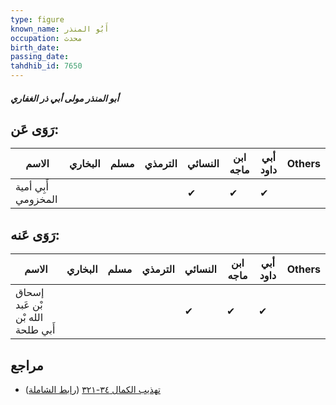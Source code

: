 ```yaml
---
type: figure
known_name: أَبُو المنذر
occupation: محدث
birth_date:
passing_date:
tahdhib_id: 7650
---
```

##### أبو المنذر مولى أبي ذر الغفاري

## رَوَى عَن:
| الاسم               | البخاري | مسلم | الترمذي | النسائي | ابن ماجه | أبي داود | Others |
| ------------------- | ------- | ---- | ------- | ------- | -------- | -------- | ------ |
| أَبِي أمية المخزومي |         |      |         | ✔       | ✔        | ✔        |        |
## رَوَى عَنه:
| الاسم                             | البخاري | مسلم | الترمذي | النسائي | ابن ماجه | أبي داود | Others |
| --------------------------------- | ------- | ---- | ------- | ------- | -------- | -------- | ------ |
| إسحاق بْن عَبد الله بْن أَبي طلحة |         |      |         | ✔       | ✔        | ✔        |        |
## مراجع
- [تهذيب الكمال ٣٤-٣٢١](obsidian://open?vault=Tahdhib-al-Kamal&file=Figures/٧٦٥٠-أبو%20المنذر%20مولى%20أبي%20ذر%20الغفاري) ([رابط الشاملة](https://shamela.ws/book/3722/18438))
